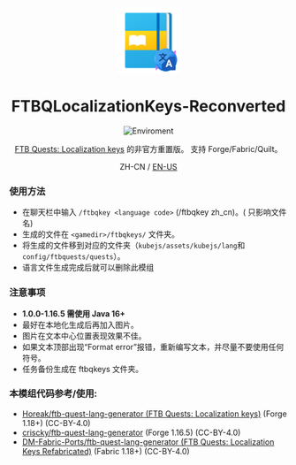 <center><div align="center">

<img height="120" src="icon/300x300.png" width="120"/>

# FTBQLocalizationKeys-Reconverted

![Enviroment](https://img.shields.io/badge/Enviroment-Client-purple)


[FTB Quests: Localization keys](https://www.curseforge.com/minecraft/mc-mods/ftb-quests-localization-keys) 的非官方重置版。
支持 Forge/Fabric/Quilt。

ZH-CN / [EN-US](README.md)

</div></center>

### 使用方法
- 在聊天栏中输入 `/ftbqkey <language code>` (/ftbqkey zh_cn)。(<language code> 只影响文件名)
- 生成的文件在 `<gamedir>/ftbqkeys/` 文件夹。
- 将生成的文件移到对应的文件夹（`kubejs/assets/kubejs/lang`和`config/ftbquests/quests`）。
- 语言文件生成完成后就可以删除此模组

### 注意事项
- **1.0.0-1.16.5 需使用 Java 16+**
- 最好在本地化生成后再加入图片。
- 图片在文本中心位置表现效果不佳。
- 如果文本顶部出现“Format error”报错，重新编写文本，并尽量不要使用任何符号。
- 任务备份生成在 ftbqkeys 文件夹。

### 本模组代码参考/使用:
- [Horeak/ftb-quest-lang-generator (FTB Quests: Localization keys)](https://github.com/Horeak/ftb-quest-lang-generator) (Forge 1.18+) (CC-BY-4.0)
- [criscky/ftb-quest-lang-generator](https://github.com/criscky/ftb-quest-lang-generator) (Forge 1.16.5) (CC-BY-4.0)
- [DM-Fabric-Ports/ftb-quest-lang-generator (FTB Quests: Localization Keys Refabricated)](https://github.com/DM-Fabric-Ports/ftb-quest-lang-generator) (Fabric 1.18+) (CC-BY-4.0)